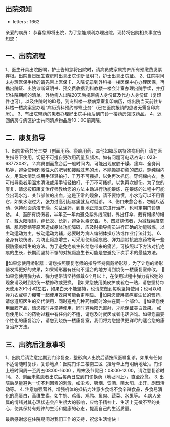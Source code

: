 ## 出院须知
* letters : 1662

亲爱的病员：
恭喜您即将出院，为了您能顺利办理出院，现特将出院相关事宜告知您：


## 一、出院流程

1、医生开具出院医嘱，护士告知您将出院时，请病员或家属找齐所有预缴费发票存根。出院当日医生查房时出具出院诊断证明书，护士出具出院证。
2、住院期间未办理医保手续的请先带上医保卡、入院记录到外科楼一楼医保中心办理医保，再携出院证、出院诊断证明书、预交费收据到科教楼一楼会计室办理出院手续，并打印住院期间的清单。外地病人出院20天后携带病人身份证及代办人身份证（复印件也可），以及住院时的ID号，到专科楼一楼病案室复印病历，或出院当天前往专科楼一楼病案室办理“病历资料预约邮寄业务”（已在医院报销的患者无需复印病历）。
3、有出院带药的患者办理好出院手续后到门诊一楼药房领取药品。
4、返回病房与病区护士共同清点物品后10：00前离院。

## 二．康复指导
1、出院带药共分三类（创面用药、瘢痕用药、其他如糖尿病特殊病用药）请在医生指导下使用，切记不可擅自更改用药量及频次。如有问题可电话咨询：023-68773082。
2.病员创面愈合后一般时间内，可能出现皮肤干燥、瘙痒、全身闷热等，避免使用刺激性大的肥皂和接触过热的水，不能搔抓初愈的皮肤，穿纯棉内衣，用温水清洗或用手轻轻拍打，千万不可搔抓，以免再次抓伤。穿纯棉内衣，也可指导患者用温水清洗或用手轻轻拍打，千万不可搔抓，以免再次抓伤。为了您的康复，请您按照康复治疗师教给您的方法主动进行功能锻炼，在锻炼的过程中可能会出现水泡、关节部位的出血，这是正常的现象，请不要惊慌。小水泡可以不用管它，如果水泡过大，张力过高引起疼痛就及时就诊。
3、伤口未愈合者，勿剧烈活动，保持创面清洁干燥，勿乱涂药，到当地正规医院进行治疗，也可定期门诊随访。
4、面部有烧伤者，半年至一年内避免紫外线照射，外出打伞、戴有帽缘的帽子、戴太阳眼镜，穿长衣、长裤，避免色素沉着。
5、四肢烧伤者，为减轻瘢痕挛缩、肌肉萎缩等原因造成躯体功能障碍，应及时指导病员进行正确的功能锻炼，以主动运动为主，被动运动为辅，必要时为病人编制体操疗法或作业疗法计划。
6、全身有烧伤者，为防止瘢痕增生，可采用使用瘢痕贴、弹力绷带抗疤痕药物等一些预防瘢痕增生的方法。为了避免疤痕生长给您带来的痛苦，可按照以下方法对抗疤痕的生长，长期而坚持不懈的对抗瘢痕生长可能是您避免下次手术的最佳方法。

如果您使用矫形器：请您按照康复老师的指导坚持佩戴矫形器，为了让您的矫形器发挥更好的效果，如果矫形器有任何不适合的地方请到烧伤一楼康复室修改。
如果您使用弹力衣、弹力绷带请坚持佩戴6个月以上，在使用过程中弹力有松弛的现象请及时到烧伤一楼修改或更换。
如果您使用美皮护或者疤一贴，请您坚持每天使用20个小时左右，如果白天不能坚持，也请您做到每晚坚持使用；也可以和弹力衣或弹力绷带一起使用效果可能会更明显。
如果您使用抗疤痕生长的膏药，请您遵照医生的交代使用，同时避免几种药物同时涂抹在同一个部位。
如果您使用面膜产品，请您按时并坚持使用，同时避免阳光直射，才能保证美白效果。
如您使用以上的药物过程中有任何的不适，请您及时就医或者电话咨询。如果您需要个性化的康复治疗，请您到烧伤一楼康复室，我们将为您提供更详尽的适合您的康复治疗方法。

## 三、出院后注意事项
1、出院后请注意定期到门诊复查，整形病人出院后请按照医嘱复诊，如果有任何不适请随时复诊，复诊地点：医院门诊三楼南三区（挂号单上有明确地址）。门诊上班时间周一至周五08:00-16:00 ，周末及节假日：08:00-12:00，请注意复诊时间。
2、创面未愈患者出院后每两日应到门诊换药（地址同上），直至痊愈。
3. 出院后尽量避免一切不利因素的刺激，如尘埃、吸烟、饮酒、晒太阳、出汗、剧烈活动等。
4. 注意加强营养，增强机体的抵抗力注意少食或不食辛辣食品，多食易消化的高蛋白，高维生素，如牛奶、鸡蛋、鸡鸭、鱼肉、蔬菜、水果等。
4.病人亲属的情绪对其心理状态会产生很大的影响，应给予精神上、生活上无微不至的关心，使其保持有规律的生活和健康的心态，提高自己的生活质量。

最后感谢您在住院期间对我们工作的支持，祝您生活愉快！